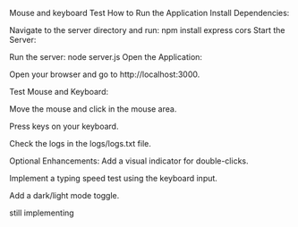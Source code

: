 Mouse and keyboard Test 
How to Run the Application
Install Dependencies:

Navigate to the server directory and run:
npm install express cors
Start the Server:

Run the server:
node server.js
Open the Application:

Open your browser and go to http://localhost:3000.

Test Mouse and Keyboard:

Move the mouse and click in the mouse area.

Press keys on your keyboard.

Check the logs in the logs/logs.txt file.

Optional Enhancements:
Add a visual indicator for double-clicks.

Implement a typing speed test using the keyboard input.

Add a dark/light mode toggle. 

still implementing 

